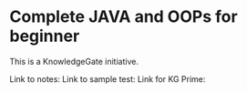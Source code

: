 # Complete JAVA and OOPs for beginner
This is a KnowledgeGate initiative.

Link to notes:
Link to sample test:
Link for KG Prime:
